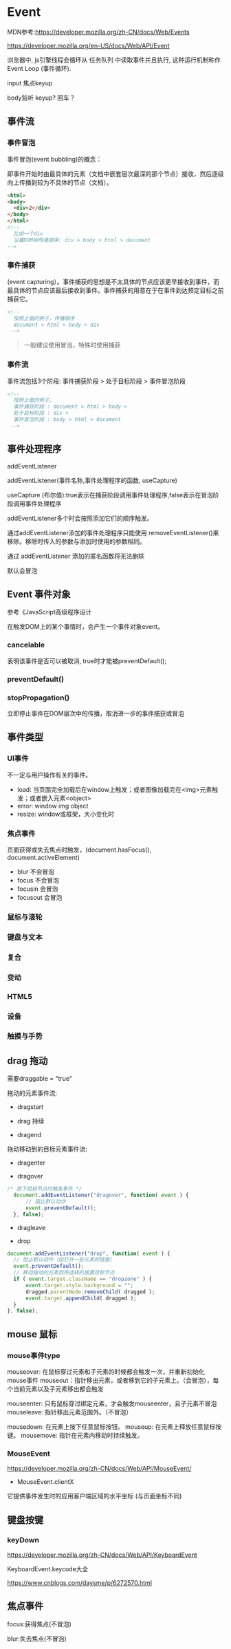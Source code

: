 # Event

MDN参考:<https://developer.mozilla.org/zh-CN/docs/Web/Events>

<https://developer.mozilla.org/en-US/docs/Web/API/Event>

浏览器中, js引擎线程会循环从 任务队列 中读取事件并且执行, 这种运行机制称作 Event Loop (事件循环).

input  焦点keyup

body监听 keyup? 回车？

## 事件流

### 事件冒泡

事件冒泡(event bubbling)的概念：

即事件开始时由最具体的元素（文档中嵌套层次最深的那个节点）接收，然后逐级向上传播到较为不具体的节点（文档）。

```html
<html>
<body>
  <div>2</div>
</body>
</html>
<!-- 
  比如一个div 
  沿着DOM树传递顺序: div > body > html > document
-->
```

### 事件捕获

(event capturing）。事件捕获的思想是不太具体的节点应该更早接收到事件，而最具体的节点应该最后接收到事件。事件捕获的用意在于在事件到达预定目标之前捕获它。

```html
<!-- 
  按照上面的例子，传播顺序
  document > html > body > div
 -->
```

> 一般建议使用冒泡，特殊时使用捕获

### 事件流

事件流包括3个阶段: 事件捕获阶段 > 处于目标阶段 > 事件冒泡阶段

```html
<!-- 
  按照上面的例子,
  事件捕获阶段 : document > html > body >  
  处于目标阶段 : div >  
  事件冒泡阶段 : body > html > document
 -->
```

## 事件处理程序

addEventListener

addEventListener(事件名称,事件处理程序的函数, useCapture)

useCapture (布尔值):true表示在捕获阶段调用事件处理程序,false表示在冒泡阶段调用事件处理程序

addEventListener多个时会按照添加它们的顺序触发。

通过addEventListener添加的事件处理程序只能使用 removeEventListener()来移除。移除时传入的参数与添加时使用的参数相同。

通过 addEventListener 添加的匿名函数将无法删除

默认会冒泡

## Event 事件对象

参考《JavaScript高级程序设计

在触发DOM上的某个事情时，会产生一个事件对象event。

### cancelable

表明该事件是否可以被取消, true时才能被preventDefault();

### preventDefault()

### stopPropagation()

立即停止事件在DOM层次中的传播，取消进一步的事件捕获或冒泡

## 事件类型

### UI事件

不一定与用户操作有关的事件。

- load: 当页面完全加载后在window上触发；或者图像加载完在\<img>元素触发；或者嵌入元素\<object>
- error: window img object
- resize: window或框架，大小变化时

### 焦点事件

页面获得或失去焦点时触发，(document.hasFocus(), document.activeElement)

- blur 不会冒泡
- focus 不会冒泡
- focusin 会冒泡
- focusout 会冒泡

### 鼠标与滚轮

### 键盘与文本

### 复合

### 变动

### HTML5

### 设备

### 触摸与手势

## drag 拖动

需要draggable = "true"

拖动的元素事件流:  

- dragstart  

- drag 持续  

- dragend

拖动移动到的目标元素事件流:  

- dragenter  

- dragover  

```js
/* 放下目标节点时触发事件 */
  document.addEventListener("dragover", function( event ) {
      // 阻止默认动作
      event.preventDefault();
  }, false);
```

- dragleave

- drop

```js
document.addEventListener("drop", function( event ) {
  // 阻止默认动作（如打开一些元素的链接）
  event.preventDefault();
  // 移动拖动的元素到所选择的放置目标节点
  if ( event.target.className == "dropzone" ) {
      event.target.style.background = "";
      dragged.parentNode.removeChild( dragged );
      event.target.appendChild( dragged );
  }
}, false);
```

## mouse 鼠标

### mouse事件type

mouseover: 在鼠标穿过元素和子元素的时候都会触发一次，并重新初始化mouse事件
mouseout：指针移出元素，或者移到它的子元素上。（会冒泡），每个当前元素以及子元素移出都会触发

mouseenter: 只有鼠标穿过绑定元素，才会触发mouseenter，且子元素不冒泡
mouseleave: 指针移出元素范围外。（不冒泡）

mousedown: 在元素上按下任意鼠标按钮。
mouseup: 在元素上释放任意鼠标按键。
mousemove: 指针在元素内移动时持续触发。

### MouseEvent

<https://developer.mozilla.org/zh-CN/docs/Web/API/MouseEvent/>

- MouseEvent.clientX

它提供事件发生时的应用客户端区域的水平坐标 (与页面坐标不同)

## 键盘按键

### keyDown

<https://developer.mozilla.org/zh-CN/docs/Web/API/KeyboardEvent>

KeyboardEvent.keycode大全

<https://www.cnblogs.com/daysme/p/6272570.html>

## 焦点事件

focus:获得焦点(不冒泡)

blur:失去焦点(不冒泡)
